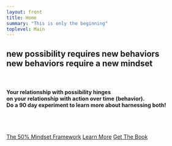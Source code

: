 ```yaml
---
layout: front
title: Home
summary: "This is only the beginning"
toplevel: Main
---
```


<h2><strong>new possibility requires new behaviors<br/>
new behaviors require a new mindset</strong></h2><br/>

<h4>Your relationship with possibility hinges<br/>
on your relationship with action over time (behavior).<br/>
Do a 90 day experiment to learn more about harnessing both!</h4><br/><br/>

<a href="/framework" class="btn-get-started scrollto">The 50% Mindset Framework</a> 
<a href="/resources" class="btn-get-started scrollto">Learn More</a> 
<a href="/book" class="btn-get-started scrollto">Get The Book</a>             
